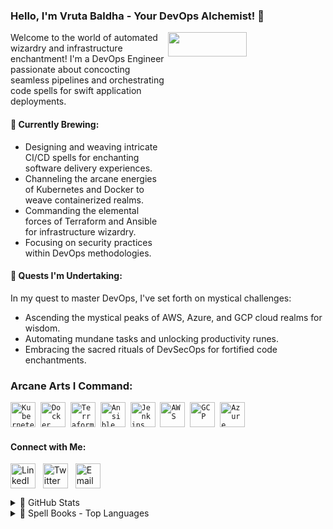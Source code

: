 ### Hello, I'm Vruta Baldha - Your DevOps Alchemist! 👋

<img align="right" src="https://media.giphy.com/media/STroE7bTBLTzxQUrZc/giphy.gif" width="50%" height="10%"/>

Welcome to the world of automated wizardry and infrastructure enchantment! I'm a DevOps Engineer passionate about concocting seamless pipelines and orchestrating code spells for swift application deployments.

#### 💼 Currently Brewing:

- Designing and weaving intricate CI/CD spells for enchanting software delivery experiences.
- Channeling the arcane energies of Kubernetes and Docker to weave containerized realms.
- Commanding the elemental forces of Terraform and Ansible for infrastructure wizardry.
- Focusing on security practices within DevOps methodologies.

#### 🌱 Quests I'm Undertaking:

In my quest to master DevOps, I've set forth on mystical challenges:

- Ascending the mystical peaks of AWS, Azure, and GCP cloud realms for wisdom.
- Automating mundane tasks and unlocking productivity runes.
- Embracing the sacred rituals of DevSecOps for fortified code enchantments.

### Arcane Arts I Command:

<p align="left">
  <code><img src="https://img.icons8.com/color/48/000000/kubernetes.png" alt="Kubernetes" width="40" height="40" /></code>&nbsp;
  <code><img src="https://img.icons8.com/color/48/000000/docker.png" alt="Docker" width="40" height="40" /></code>&nbsp;
  <code><img src="https://img.icons8.com/color/48/000000/terraform.png" alt="Terraform" width="40" height="40" /></code>&nbsp;
  <code><img src="https://img.icons8.com/color/48/000000/ansible.png" alt="Ansible" width="40" height="40" /></code>&nbsp;
  <code><img src="https://img.icons8.com/color/48/000000/jenkins.png" alt="Jenkins" width="40" height="40" /></code>&nbsp;
  <code><img src="https://img.icons8.com/color/48/000000/aws.png" alt="AWS" width="40" height="40" /></code>&nbsp;
  <code><img src="https://img.icons8.com/color/48/000000/google-cloud-platform.png" alt="GCP" width="40" height="40" /></code>&nbsp;
  <code><img src="https://img.icons8.com/color/48/000000/microsoft-azure.png" alt="Azure" width="40" height="40" /></code>&nbsp;
</p>

#### Connect with Me:

<p align="left">
  <a href="https://www.linkedin.com/in/vruta-baldha/" target="blank"><img align="center" src="https://img.icons8.com/color/48/000000/linkedin.png" alt="LinkedIn" height="40" width="40" /></a>&nbsp;&nbsp;
  <a href="https://www.twitter.com/BaldhaVruta" target="blank"><img align="center" src="https://img.icons8.com/color/48/000000/twitter.png" alt="Twitter" height="40" width="40" /></a>&nbsp;&nbsp;
  <a href="mailto:vrutapatel42810@gmail.com" target="blank"><img align="center" src="https://img.icons8.com/color/48/000000/email.png" alt="Email" height="40" width="40" /></a>&nbsp;&nbsp;
</p>

<details>
  <summary>🔮 GitHub Stats</summary>
  <br>
  <img align="left" alt="Vruta's GitHub Stats" src="https://github-readme-stats.vercel.app/api?username=vrutabaldha08&show_icons=true&theme=dracula" />
  <br><br><br><br><br><br><br><br><br><br><br><br>
</details>

<details>
  <summary>📜 Spell Books - Top Languages</summary>
  <br>
  <img align="left" alt="Vruta's Top Languages" src="https://github-readme-stats.vercel.app/api/top-langs/?username=vrutabaldha08&theme=dracula" />
  <br><br><br><br><br><br><br><br><br><br><br><br>
</details>
